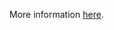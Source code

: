 More information [here](https://docs.prismacloud.io/en/enterprise-edition/policy-reference/kubernetes-policies/kubernetes-policy-index/ensure-that-the-admission-control-plugin-serviceaccount-is-set).
